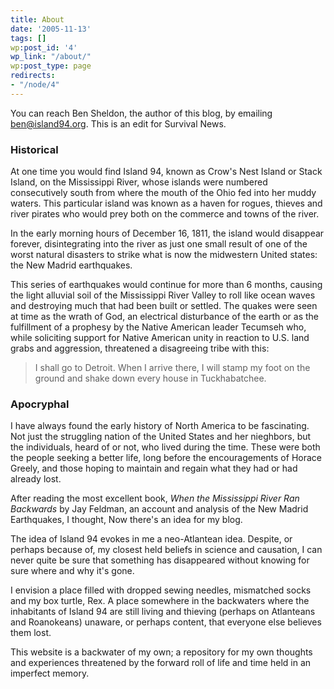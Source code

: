 ```yaml
---
title: About
date: '2005-11-13'
tags: []
wp:post_id: '4'
wp_link: "/about/"
wp:post_type: page
redirects:
- "/node/4"
---
```


You can reach Ben Sheldon, the author of this blog, by emailing [ben@island94.org](mailto:ben@island94.org). This is an edit for Survival News.

### Historical

At one time you would find Island 94, known as Crow's Nest Island or Stack Island, on the Mississippi River, whose islands were numbered consecutively south from where the mouth of the Ohio fed into her muddy waters. This particular island was known as a haven for rogues, thieves and river pirates who would prey both on the commerce and towns of the river.

In the early morning hours of December 16, 1811, the island would disappear forever, disintegrating into the river as just one small result of one of the worst natural disasters to strike what is now the midwestern United states: the New Madrid earthquakes.

This series of earthquakes would continue for more than 6 months, causing the light alluvial soil of the Mississippi River Valley to roll like ocean waves and destroying much that had been built or settled. The quakes were seen at time as the wrath of God, an electrical disturbance of the earth or as the fulfillment of a prophesy by the Native American leader Tecumseh who, while soliciting support for Native American unity in reaction to U.S. land grabs and aggression, threatened a disagreeing tribe with this:

> I shall go to Detroit. When I arrive there, I will stamp my foot on the ground and shake down every house in Tuckhabatchee.

### Apocryphal

I have always found the early history of North America to be fascinating. Not just the struggling nation of the United States and her nieghbors, but the individuals, heard of or not, who lived during the time. These were both the people seeking a better life, long before the encouragements of Horace Greely, and those hoping to maintain and regain what they had or had already lost.

After reading the most excellent book, _When the Mississippi River Ran Backwards_ by Jay Feldman, an account and analysis of the New Madrid Earthquakes, I thought, Now there's an idea for my blog.

The idea of Island 94 evokes in me a neo-Atlantean idea. Despite, or perhaps because of, my closest held beliefs in science and causation, I can never quite be sure that something has disappeared without knowing for sure where and why it's gone.

I envision a place filled with dropped sewing needles, mismatched socks and my box turtle, Rex. A place somewhere in the backwaters where the inhabitants of Island 94 are still living and thieving (perhaps on Atlanteans and Roanokeans) unaware, or perhaps content, that everyone else believes them lost.

This website is a backwater of my own; a repository for my own thoughts and experiences threatened by the forward roll of life and time held in an imperfect memory.
